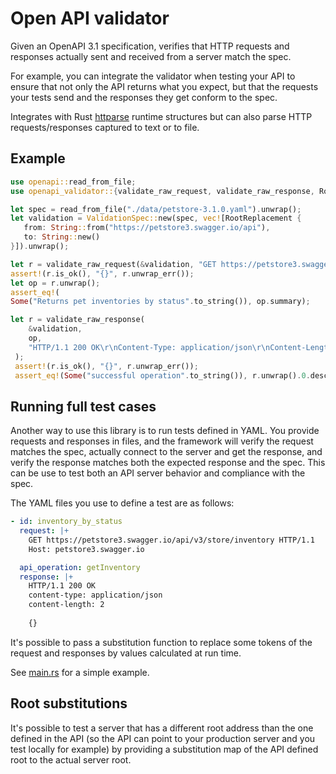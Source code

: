 # Open API validator

Given an OpenAPI 3.1 specification, verifies that HTTP requests and responses actually sent and received from a server match the spec.

For example, you can integrate the validator when testing your API to ensure that not only the API returns what you expect, but that the
requests your tests send and the responses they get conform to the spec.

Integrates with Rust [httparse](https://github.com/seanmonstar/httparse) runtime structures but can also parse HTTP requests/responses captured to
text or to file.

## Example

```rust
use openapi::read_from_file;
use openapi_validator::{validate_raw_request, validate_raw_response, RootReplacement, ValidationSpec};

let spec = read_from_file("./data/petstore-3.1.0.yaml").unwrap();
let validation = ValidationSpec::new(spec, vec![RootReplacement {
   from: String::from("https://petstore3.swagger.io/api"),
   to: String::new()
}]).unwrap();

let r = validate_raw_request(&validation, "GET https://petstore3.swagger.io/api/v3/store/inventory HTTP/1.1\r\nHOST: petstore3.swagger.io\r\n\r\n");
assert!(r.is_ok(), "{}", r.unwrap_err());
let op = r.unwrap();
assert_eq!(
Some("Returns pet inventories by status".to_string()), op.summary);

let r = validate_raw_response(
    &validation,
    op,
    "HTTP/1.1 200 OK\r\nContent-Type: application/json\r\nContent-Length: 2\r\n\r\n{}",
 );
 assert!(r.is_ok(), "{}", r.unwrap_err());
 assert_eq!(Some("successful operation".to_string()), r.unwrap().0.description);
```

## Running full test cases

Another way to use this library is to run tests defined in YAML. You provide requests and responses in files, and the framework
will verify the request matches the spec, actually connect to the server and get the response, and verify the response matches both
the expected response and the spec. This can be use to test both an API server behavior and compliance with the spec.

The YAML files you use to define a test are as follows:

```yaml
- id: inventory_by_status
  request: |+
    GET https://petstore3.swagger.io/api/v3/store/inventory HTTP/1.1
    Host: petstore3.swagger.io

  api_operation: getInventory
  response: |+
    HTTP/1.1 200 OK
    content-type: application/json
    content-length: 2
    
    {}
```

It's possible to pass a substitution function to replace some tokens of the request and responses by values calculated at run time.

See [main.rs](src/main.rs) for a simple example.

## Root substitutions

It's possible to test a server that has a different root address than the one defined in the API (so the API can point to your production server
and you test locally for example) by providing a substitution map of the API defined root to the actual server root.
